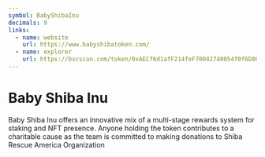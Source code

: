 ```yaml
---
symbol: BabyShibaInu
decimals: 9
links:
  - name: website
    url: https://www.babyshibatoken.com/
  - name: explorer
    url: https://bscscan.com/token/0xAECf6d1afF214feF70042740054f0f6D0Caa98Ab
---
```


# Baby Shiba Inu

Baby Shiba Inu offers an innovative mix of a multi-stage rewards system for staking and NFT presence. Anyone holding the token contributes to a charitable cause as the team is committed to making donations to Shiba Rescue America Organization
